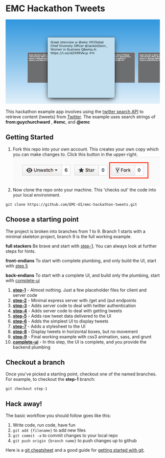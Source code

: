 # EMC Hackathon Tweets

![foo.png](https://raw.githubusercontent.com/EMC-UI/emc-hackathon-tweets/master/sample.png)

This hackathon example app involves using the [twitter search API](https://dev.twitter.com/rest/public/search) to retrieve content (tweets) from [Twitter](http://twitter.com).  The example uses search strings of **from:guychurchward** , **#emc**, and **@emc**

## Getting Started
1. Fork this repo into your own account.  This creates your own copy which you can make changes to.  Click this button in the upper-right.
![fork](https://raw.githubusercontent.com/EMC-UI/emc-hackathon-tweets/master/fork.png)
1. Now clone the repo onto your machine.  This 'checks out' the code into your local environment.
```
git clone https://github.com/EMC-UI/emc-hackathon-tweets.git
```

## Choose a starting point

The project is broken into branches from 1 to 9.  Branch 1 starts with a minimal skeleton project, branch 9 is the full working example.

**full stackers** Be brave and start with [step-1](https://github.com/EMC-UI/emc-hackathon-tweets/tree/step-1).  You can always look at further steps for hints.

**front-endians** To start with complete plumbing, and only build the UI, start with [step 5](https://github.com/EMC-UI/emc-hackathon-tweets/tree/step-5)

**back-endians** To start with a complete UI, and build only the plumbing, start with [complete-ui](https://github.com/EMC-UI/emc-hackathon-tweets/tree/complete-ui)


1. [**step-1**](https://github.com/EMC-UI/emc-hackathon-tweets/tree/step-1) - Almost nothing.  Just a few placeholder files for client and server code
1. [**step-2**](https://github.com/EMC-UI/emc-hackathon-tweets/tree/step-2) - Minimal express server with /get and /put endpoints
1. [**step-3**](https://github.com/EMC-UI/emc-hackathon-tweets/tree/step-3) - Adds server code to deal with twitter authentication
1. [**step-4**](https://github.com/EMC-UI/emc-hackathon-tweets/tree/step-4) - Adds server code to deal with getting tweets
1. [**step-5**](https://github.com/EMC-UI/emc-hackathon-tweets/tree/step-5) - Adds raw tweet data delivered to the UI
1. [**step-6**](https://github.com/EMC-UI/emc-hackathon-tweets/tree/step-6) - Adds the simplest UI to display tweets
1. [**step-7**](https://github.com/EMC-UI/emc-hackathon-tweets/tree/step-7) - Adds a stylesheet to the UI
1. [**step-8**](https://github.com/EMC-UI/emc-hackathon-tweets/tree/step-8) - Display tweets in horizontal boxes, but no movement
1. [**step-9**](https://github.com/EMC-UI/emc-hackathon-tweets/tree/step-9) - Final working example with css3 animation, sass, and grunt
1. [**complete-ui**](https://github.com/EMC-UI/emc-hackathon-tweets/tree/complete-ui) - In this step, the UI is complete, and you provide the backend plumbing

## Checkout a branch
Once you've picked a starting point, checkout one of the named branches.  For example, to checkout the **step-1** branch:
```
git checkout step-1
```

## Hack away!
The basic workflow you should follow goes like this:<br/>
1. Write code, run code, have fun<br/>
2. `git add {filename}` to add new files<br/>
3. `git commit -a` to commit changes to your local repo
4. `git push origin {branch name}` to push changes up to github

Here is a [git cheatsheet](http://rogerdudler.github.io/git-guide/files/git_cheat_sheet.pdf) and a good guide for [getting started with git](http://rogerdudler.github.io/git-guide/).
